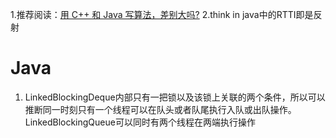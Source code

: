 1.推荐阅读：[用 C++ 和 Java 写算法，差别大吗?](https://blog.csdn.net/valada/article/details/86503375)
2.think in java中的RTTI即是反射


# Java
1. LinkedBlockingDeque内部只有一把锁以及该锁上关联的两个条件，所以可以推断同一时刻只有一个线程可以在队头或者队尾执行入队或出队操作。LinkedBlockingQueue可以同时有两个线程在两端执行操作